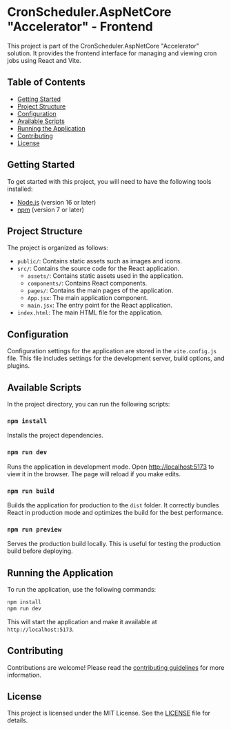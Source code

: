 # CronScheduler.AspNetCore "Accelerator" - Frontend

This project is part of the CronScheduler.AspNetCore "Accelerator" solution. It provides the frontend interface for managing and viewing cron jobs using React and Vite.

## Table of Contents

- [Getting Started](#getting-started)
- [Project Structure](#project-structure)
- [Configuration](#configuration)
- [Available Scripts](#available-scripts)
- [Running the Application](#running-the-application)
- [Contributing](#contributing)
- [License](#license)

## Getting Started

To get started with this project, you will need to have the following tools installed:

- [Node.js](https://nodejs.org/) (version 16 or later)
- [npm](https://www.npmjs.com/) (version 7 or later)

## Project Structure

The project is organized as follows:

- `public/`: Contains static assets such as images and icons.
- `src/`: Contains the source code for the React application.
  - `assets/`: Contains static assets used in the application.
  - `components/`: Contains React components.
  - `pages/`: Contains the main pages of the application.
  - `App.jsx`: The main application component.
  - `main.jsx`: The entry point for the React application.
- `index.html`: The main HTML file for the application.

## Configuration

Configuration settings for the application are stored in the `vite.config.js` file. This file includes settings for the development server, build options, and plugins.

## Available Scripts

In the project directory, you can run the following scripts:

### `npm install`

Installs the project dependencies.

### `npm run dev`

Runs the application in development mode. Open [http://localhost:5173](http://localhost:5173) to view it in the browser. The page will reload if you make edits.

### `npm run build`

Builds the application for production to the `dist` folder. It correctly bundles React in production mode and optimizes the build for the best performance.

### `npm run preview`

Serves the production build locally. This is useful for testing the production build before deploying.

## Running the Application

To run the application, use the following commands:

```bash
npm install
npm run dev
```

This will start the application and make it available at `http://localhost:5173`.

## Contributing

Contributions are welcome! Please read the [contributing guidelines](../CONTRIBUTING.md) for more information.

## License

This project is licensed under the MIT License. See the [LICENSE](../LICENSE) file for details.

